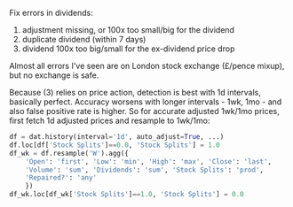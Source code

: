 Fix errors in dividends:

1. adjustment missing, or 100x too small/big for the dividend
2. duplicate dividend (within 7 days)
3. dividend 100x too big/small for the ex-dividend price drop

Almost all errors I've seen are on London stock exchange (£/pence mixup), but no exchange is safe.

Because (3) relies on price action, detection is best with 1d intervals, basically perfect. Accuracy worsens with longer intervals - 1wk, 1mo - and also false positive rate is higher. So for accurate adjusted 1wk/1mo prices, first fetch 1d adjusted prices and resample to 1wk/1mo:

```python
df = dat.history(interval='1d', auto_adjust=True, ...)
df.loc[df['Stock Splits']==0.0, 'Stock Splits'] = 1.0
df_wk = df.resample('W').agg({
    'Open': 'first', 'Low': 'min', 'High': 'max', 'Close': 'last',
    'Volume': 'sum', 'Dividends': 'sum', 'Stock Splits': 'prod',
    'Repaired?': 'any'
    })
df_wk.loc[df_wk['Stock Splits']==1.0, 'Stock Splits'] = 0.0
```